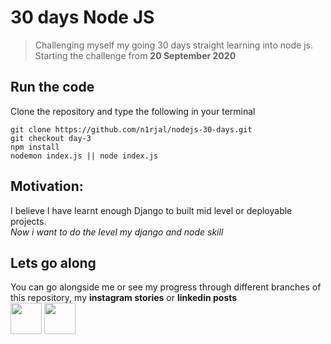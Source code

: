 # 30 days Node JS

> Challenging myself my going 30 days straight learning into node js.<br>
> Starting the challenge from **20 September 2020**

## Run the code
Clone the repository and type the following in your 
terminal
```
git clone https://github.com/n1rjal/nodejs-30-days.git
git checkout day-3
npm install
nodemon index.js || node index.js
```

## Motivation:

I believe I have learnt enough Django to built mid level or deployable projects.<br>
_Now i want to do the level my django and node skill_

## Lets go along

You can go alongside me or see my progress through different branches of this repository, my **instagram stories** or **linkedin posts** <br>
<span>
<a href="https://www.instagram.com/n1_rjal/"><img src="https://upload.wikimedia.org/wikipedia/commons/thumb/e/e7/Instagram_logo_2016.svg/768px-Instagram_logo_2016.svg.png" width="50" height="50"></a>
<a href="https://www.linkedin.com/in/nirjalpaudel/"><img src="https://upload.wikimedia.org/wikipedia/commons/thumb/e/e9/Linkedin_icon.svg/1024px-Linkedin_icon.svg.png" width="50" height="50"></a>
</span>

